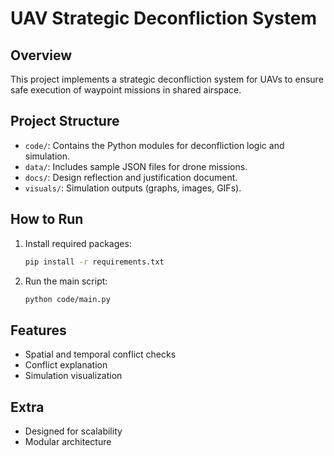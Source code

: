 
# UAV Strategic Deconfliction System

## Overview
This project implements a strategic deconfliction system for UAVs to ensure safe execution of waypoint missions in shared airspace.

## Project Structure
- `code/`: Contains the Python modules for deconfliction logic and simulation.
- `data/`: Includes sample JSON files for drone missions.
- `docs/`: Design reflection and justification document.
- `visuals/`: Simulation outputs (graphs, images, GIFs).

## How to Run
1. Install required packages:
   ```bash
   pip install -r requirements.txt
   ```
2. Run the main script:
   ```bash
   python code/main.py
   ```

## Features
- Spatial and temporal conflict checks
- Conflict explanation
- Simulation visualization

## Extra
- Designed for scalability
- Modular architecture
